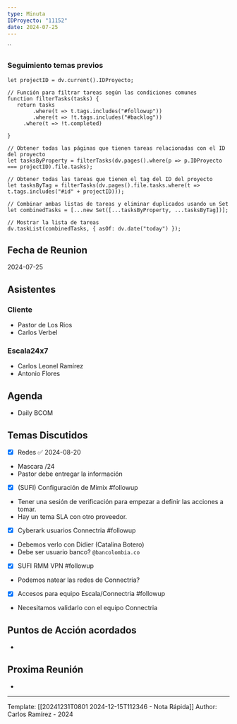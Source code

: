 ```yaml
---
type: Minuta
IDProyecto: "11152"
date: 2024-07-25
---
```


``

### Seguimiento temas previos

```dataviewjs
let projectID = dv.current().IDProyecto;

// Función para filtrar tareas según las condiciones comunes
function filterTasks(tasks) {
   return tasks
        .where(t => t.tags.includes("#followup"))
        .where(t => !t.tags.includes("#backlog"))
     .where(t => !t.completed)
        
}

// Obtener todas las páginas que tienen tareas relacionadas con el ID del proyecto
let tasksByProperty = filterTasks(dv.pages().where(p => p.IDProyecto === projectID).file.tasks);

// Obtener todas las tareas que tienen el tag del ID del proyecto
let tasksByTag = filterTasks(dv.pages().file.tasks.where(t => t.tags.includes("#id" + projectID)));

// Combinar ambas listas de tareas y eliminar duplicados usando un Set
let combinedTasks = [...new Set([...tasksByProperty, ...tasksByTag])];

// Mostrar la lista de tareas
dv.taskList(combinedTasks, { asOf: dv.date("today") });
 ```
## Fecha de Reunion
2024-07-25

## Asistentes

### Cliente
* Pastor de Los Rios
* Carlos Verbel
### Escala24x7
- Carlos Leonel Ramírez
-  Antonio Flores

## Agenda
* Daily BCOM
## Temas Discutidos
- [x] Redes ✅ 2024-08-20
* Mascara /24
* Pastor debe entregar la información
* [x] (SUFI) Configuración de Mimix #followup
* Tener una sesión de verificación para empezar a definir las acciones a tomar.
* Hay un tema SLA con otro proveedor.
* [x] Cyberark usuarios Connectria #followup
* Debemos verlo con Didier (Catalina Botero)
* Debe ser usuario banco? `@bancolombia.co`
- [x] SUFI RMM VPN #followup
- Podemos natear las redes de Connectria?
- [x] Accesos para equipo Escala/Connectria #followup
- Necesitamos validarlo con el equipo Connectria



## Puntos de Acción acordados
*  

## Proxima Reunión
*   

---
Template: [[20241231T0801 2024-12-15T112346 - Nota Rápida]]
Author: Carlos Ramírez - 2024
